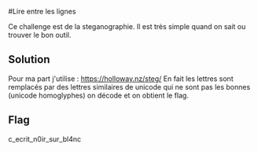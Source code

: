 #Lire entre les lignes

Ce challenge est de la steganographie. Il est très simple quand on sait ou
trouver le bon outil.

## Solution
Pour ma part j'utilise :
https://holloway.nz/steg/
En fait les lettres sont remplacés par des lettres similaires de unicode qui ne sont pas les
bonnes (unicode homoglyphes)
on décode et on obtient le flag.

## Flag
c_ecrit_n0ir_sur_bl4nc
